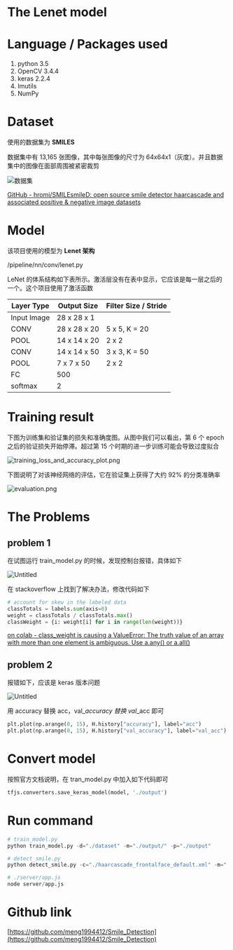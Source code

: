 # The Lenet model

# **Language / Packages used**

1. python 3.5
2. OpenCV 3.4.4
3. keras 2.2.4
4. Imutils
5. NumPy

# Dataset

使用的数据集为 **SMILES**

数据集中有 13,165 张图像，其中每张图像的尺寸为 64x64x1（灰度）。并且数据集中的图像在面部周围被紧密裁剪

![数据集](https://cdn.jsdelivr.net/gh/xcm1115/myPictures/mdImg/Untitled.png)

[GitHub - hromi/SMILEsmileD: open source smile detector haarcascade and associated positive & negative image datasets](https://github.com/hromi/SMILEsmileD)

# Model

该项目使用的模型为 **Lenet 架构**

/pipeline/nn/conv/lenet.py

LeNet 的体系结构如下表所示。激活层没有在表中显示，它应该是每一层之后的一个。这个项目使用了激活函数

| Layer Type  | Output Size  | Filter Size / Stride |
| ----------- | ------------ | -------------------- |
| Input Image | 28 x 28 x 1  |                      |
| CONV        | 28 x 28 x 20 | 5 x 5, K = 20        |
| POOL        | 14 x 14 x 20 | 2 x 2                |
| CONV        | 14 x 14 x 50 | 3 x 3, K = 50        |
| POOL        | 7 x 7 x 50   | 2 x 2                |
| FC          | 500          |                      |
| softmax     | 2            |                      |

# Training result

下图为训练集和验证集的损失和准确度图。从图中我们可以看出，第 6 个 epoch 之后的验证损失开始停滞。超过第 15 个时期的进一步训练可能会导致过度拟合

![training_loss_and_accuracy_plot.png](https://cdn.jsdelivr.net/gh/xcm1115/myPictures/mdImg/training_loss_and_accuracy_plot.png)

下图说明了对该神经网络的评估，它在验证集上获得了大约 92% 的分类准确率

![evaluation.png](https://cdn.jsdelivr.net/gh/xcm1115/myPictures/mdImg/evaluation.png)

# The Problems

## problem 1

在试图运行 train_model.py 的时候，发现控制台报错，具体如下

![Untitled](<https://cdn.jsdelivr.net/gh/xcm1115/myPictures/mdImg/Untitled%20(1).png>)

在 stackoverflow 上找到了解决办法，修改代码如下

```python
# account for skew in the labeled data
classTotals = labels.sum(axis=0)
weight = classTotals / classTotals.max()
classWeight = {i: weight[i] for i in range(len(weight))}
```

[on colab - class_weight is causing a ValueError: The truth value of an array with more than one element is ambiguous. Use a.any() or a.all()](https://stackoverflow.com/questions/61261907/on-colab-class-weight-is-causing-a-valueerror-the-truth-value-of-an-array-wit)

## problem 2

报错如下，应该是 keras 版本问题

![Untitled](<https://cdn.jsdelivr.net/gh/xcm1115/myPictures/mdImg/Untitled%20(2).png>)

用 accuracy 替换 acc，val\__accuracy 替换 val_\_acc 即可

```python
plt.plot(np.arange(0, 15), H.history["accuracy"], label="acc")
plt.plot(np.arange(0, 15), H.history["val_accuracy"], label="val_acc")
```

# Convert model

按照官方文档说明，在 tran_model.py 中加入如下代码即可

```python
tfjs.converters.save_keras_model(model, './output')
```

# Run command

```python
# train_model.py
python train_model.py -d="./dataset" -m="./output/" -p="./output"

# detect_smile.py
python detect_smile.py -c="./haarcascade_frontalface_default.xml" -m="./output/lenet.hdf5"

# ./server/app.js
node server/app.js
```

# Github link

[https://github.com/meng1994412/Smile_Detection](https://github.com/meng1994412/Smile_Detection)

